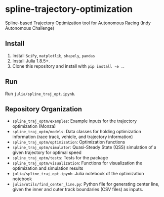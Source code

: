 # spline-trajectory-optimization

Spline-based Trajectory Optimization tool for Autonomous Racing (Indy Autonomous Challenge)

## Install

1. Install `SciPy`, `matplotlib`, `shapely`, `pandas`
2. Install Julia 1.8.5+.
3. Clone this repository and install with `pip install -e .`.

## Run

Run `julia/spline_traj_opt.ipynb`.

## Repository Organization

- `spline_traj_optm/examples`: Example inputs for the trajectory optimization (Monza)
- `spline_traj_optm/models`: Data classes for holding optimization information (race track, vehicle, and trajectory information)
- `spline_traj_optm/optimization`: Optimization functions
- `spline_traj_optm/simulator`: Quasi-Steady State (QSS) simulation of a given trajectory for optimal speed
- `spline_traj_optm/tests`: Tests for the package
- `spline_traj_optm/visualization`: Functions for visualization the optimization and simulation results
- `julia/spline_traj_opt.ipynb`: Julia notebook of the optimization notebook
- `julia/utils/find_center_line.py`: Python file for generating center line, given the inner and outer track boundaries (CSV files) as inputs.
